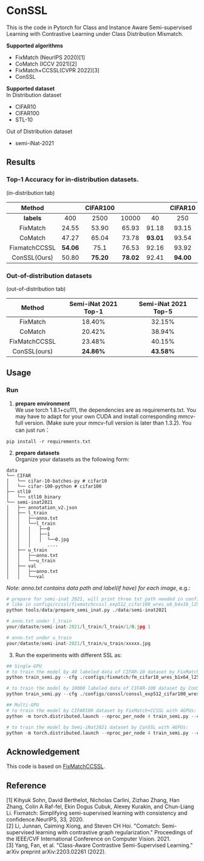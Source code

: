 # ConSSL
This is the code in Pytorch for Class and Instance Aware Semi-supervised Learning with Contrastive Learning under Class Distribution Mismatch.

<!-- # FixMatch
The code is changed from https://github.com/kekmodel/FixMatch-pytorch -->
<!-- # FixMatchCCSSL
The code is from https://github.com/TencentYoutuResearch/Classification-SemiCLS -->
**Supported algorithms**
- FixMatch (NeurIPS 2020)[1]
- CoMatch (ICCV 2021)[2]
- FixMatch+CCSSL(CVPR 2022)[3]
- ConSSL

**Supported dataset**   
In Distribution dataset
- CIFAR10
- CIFAR100
- STL-10   

Out of Distribution dataset
- semi-iNat-2021


## Results
### Top-1 Accuracy for in-distribution datasets.
(in-distribution tab)

|Method |       |CIFAR100  |       |       |CIFAR10|       |STL10  |
|:----:|:----:|:----:|:----:|:----:|:----:|:----:|:----:|
| **labels**    | 400      | 2500|10000| 40      | 250 | 4000|        |
| FixMatch      | 24.55    | 53.90|65.93| 91.18   | 93.15| 93.99| 87.40  |
| CoMatch       | 47.27    | 65.04|73.78| **93.01**| 93.54| 95.44| 88.59  |
| FixmatchCCSSL | **54.06**| 75.1 |76.53| 92.16   | 93.92| **95.77**| 86.94|
| ConSSL(Ours)  | 50.80    | **75.20**| **78.02**| 92.41   | **94.00**| 95.49| **88.64** |


### Out-of-distribution datasets
(out-of-distribution tab)

| Method        | Semi-iNat 2021 Top-1 | Semi-iNat 2021 Top-5 |
|:-------------:|:---------------------:|:---------------------:|
|   FixMatch    |         18.40%        |         32.15%        |
|   CoMatch     |         20.42%        |         38.94%        |
| FixMatchCCSSL |         23.48%        |         40.15%        |
| ConSSL(ours)  |       **24.86%**      |       **43.58%**      |



## Usage
<!-- ### Install
Clone this repo to your machine and install dependencies:  
We use torch==1.6.0 and torchvision==0.12.0 for CUDA 10.1  
You may have to adapt for your own CUDA and install corresponding mmcv-full version. (Make sure your mmcv-full version is later than 1.3.2)
>
or you can just:
```
pip install -r requirements.txt
``` -->
### Run
1. **prepare environment**  
  We use torch 1.8.1+cu111, the dependencies are as requirements.txt. You may have to adapt for your own CUDA and install corresponding mmcv-full version. (Make sure your mmcv-full version is later than 1.3.2). You can just run：
```
pip install -r requirements.txt
```

2. **prepare datasets**  
   Organize your datasets as the following form:
```
data
└── CIFAR
│   └── cifar-10-batches-py # cifar10
│   └── cifar-100-python # cifar100
├── stl10
│   └── stl10_binary
└── semi-inat2021
│   ├── annotation_v2.json
│   ├── l_train
│   │   ├──anno.txt
│   │   └──l_train
│   │   │   ├──0
│   │   │   ├──1
│   │   │   │  └──0.jpg
│   │   │      ....
│   ├── u_train
│   │   ├──anno.txt
│   │   └──u_train
│   ├── val
│   │   ├──anno.txt
│   │   └──val
  ```

*Note: anno.txt contains data path and label(if have) for each image*, e.g.:

```python
# prepare for semi-inat 2021, will print three txt path needed in config,
# like in configs/ccssl/fixmatchccssl_exp512_cifar100_wres_x8_b4x16_l2500_soft.py
python tools/data/prepare_semi_inat.py ./data/semi-inat2021

# anno.txt under l_train
your/dataste/semi-inat-2021/l_train/l_train/1/0.jpg 1

# anno.txt under u_train
your/dataste/semi-inat-2021/l_train/u_train/xxxxx.jpg
```


3. Run the experiments with different SSL as:
 ```python
 ## Single-GPU
 # to train the model by 40 labeled data of CIFAR-10 dataset by FixMatch:
 python train_semi.py --cfg ./configs/fixmatch/fm_cifar10_wres_b1x64_l250.py --out your/output/path   --seed 5 --gpu-id 0

 # to train the model by 10000 labeled data of CIFAR-100 dataset by ConSSL:
 python train_semi.py --cfg ./configs/conssl/conssl_exp512_cifar100_wres_x8_b4x16_l10000.py --out out/Semi-iNat2021   --seed 5 --gpu-id 0

## Multi-GPU
# to train the model by CIFAR100 dataset by FixMatch+CCSSL with 4GPUs:
 python -m torch.distributed.launch --nproc_per_node 4 train_semi.py --cfg ./configs/ccssl/fixmatchccssl_exp512_cifar100_wres_x8_b4x16_l2500_soft.py --out /your/output/path --use_BN True  --seed 5

# to train the model by Semi-iNat2021 dataset by ConSSL with 4GPUs:
 python -m torch.distributed.launch --nproc_per_node 4 train_semi.py --cfg ./configs/conssl/conssl_exp512_seminat_b4x16_soft06_push09_mu7_lc2.py --out /your/output/path --use_BN True  --seed 5
 ```
## Acknowledgement
This code  is based on [FixMatchCCSSL](https://github.com/TencentYoutuResearch/Classification-SemiCLS).
## Reference
[1] Kihyuk Sohn, David Berthelot, Nicholas Carlini, Zizhao Zhang, Han Zhang, Colin A Raf-fel, Ekin Dogus Cubuk, Alexey Kurakin, and Chun-Liang Li.  Fixmatch:  Simplifying semi-supervised learning with consistency and confidence.NeurIPS, 33, 2020.  
[2] Li, Junnan, Caiming Xiong, and Steven CH Hoi. "Comatch: Semi-supervised learning with contrastive graph regularization." Proceedings of the IEEE/CVF International Conference on Computer Vision. 2021.  
[3] Yang, Fan, et al. "Class-Aware Contrastive Semi-Supervised Learning." arXiv preprint arXiv:2203.02261 (2022).

